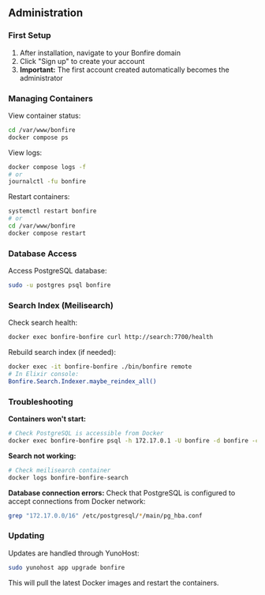 ## Administration

### First Setup

1. After installation, navigate to your Bonfire domain
2. Click "Sign up" to create your account
3. **Important:** The first account created automatically becomes the administrator

### Managing Containers

View container status:
```bash
cd /var/www/bonfire
docker compose ps
```

View logs:
```bash
docker compose logs -f
# or
journalctl -fu bonfire
```

Restart containers:
```bash
systemctl restart bonfire
# or
cd /var/www/bonfire
docker compose restart
```

### Database Access

Access PostgreSQL database:
```bash
sudo -u postgres psql bonfire
```

### Search Index (Meilisearch)

Check search health:
```bash
docker exec bonfire-bonfire curl http://search:7700/health
```

Rebuild search index (if needed):
```bash
docker exec -it bonfire-bonfire ./bin/bonfire remote
# In Elixir console:
Bonfire.Search.Indexer.maybe_reindex_all()
```

### Troubleshooting

**Containers won't start:**
```bash
# Check PostgreSQL is accessible from Docker
docker exec bonfire-bonfire psql -h 172.17.0.1 -U bonfire -d bonfire -c "SELECT 1;"
```

**Search not working:**
```bash
# Check meilisearch container
docker logs bonfire-bonfire-search
```

**Database connection errors:**
Check that PostgreSQL is configured to accept connections from Docker network:
```bash
grep "172.17.0.0/16" /etc/postgresql/*/main/pg_hba.conf
```

### Updating

Updates are handled through YunoHost:
```bash
sudo yunohost app upgrade bonfire
```

This will pull the latest Docker images and restart the containers.